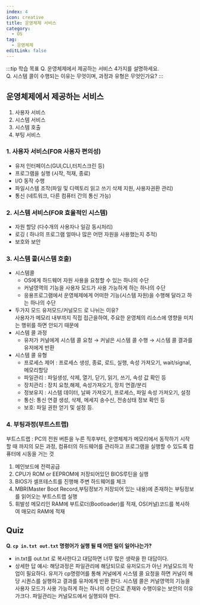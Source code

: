 ```yaml
---
index: 4
icon: creative
title: 운영체제 서비스
category:
  - OS
tag:
  - 운영체제
editLink: false
---
```


:::tip 학습 목표
Q. 운영체제에서 제공하는 서비스 4가지를 설명하세요.  
Q. 시스템 콜이 수행되는 이유는 무엇이며, 과정과 유형은 무엇인가요?
:::

## 운영체제에서 제공하는 서비스

1. 사용자 서비스
2. 시스템 서비스
3. 시스템 호출
4. 부팅 서비스

### 1. 사용자 서비스(FOR 사용자 편의성)

- 유저 인터페이스(GUI,CLI,터치스크린 등)
- 프로그램을 실행 (시작, 적재, 종료)
- I/O 동작 수행
- 파일시스템 조작(파일 및 디렉토리 읽고 쓰기 삭제 지원, 사용자권환 관리)
- 통신 (네트워크, 다른 컴퓨터 간의 통신 가능)

### 2. 시스템 서비스(FOR 효율적인 시스템)

- 자원 할당 (다수개의 사용자나 일감 동시처리)
- 로깅 ( 하나의 프로그램 얼마나 많은 어떤 자원을 사용했는지 추적)
- 보호와 보안

### 3. 시스템 콜(시스템 호출)

- 시스템콜
  - OS에게 하드웨어 자원 사용을 요청할 수 있는 하나의 수단
  - 커널영역의 기능을 사용자 모드가 사용 가능하게 하는 하나의 수단
  - 응용프로그램에서 운영체제에게 어떠한 기능(시스템 자원)을 수행해 달라고 하는 하나의 수단
- 두가지 모드 유저모드/커널모드 로 나뉘는 이유?  
  사용자가 메모리 내부까지 직접 접근을하여, 주요한 운영체의 리소스에 영향을 미치는 행위를 하면 안되기 때문에
- 시스템 콜 과정
  - 유저가 커널에게 시스템 콜 요청 → 커널은 시스템 콜 수행 → 시스템 콜 결과를 유저에게 반환
- 시스템 콜 유형
  - 프로세스 제어 : 프로세스 생성, 종료, 로드, 실행, 속성 가져오기, wait/signal, 메모리할당
  - 파일관리 : 파일생성, 삭제, 열기, 닫기, 읽기, 쓰기, 속성 값 확인 등
  - 장치관리 : 장치 요청,해제, 속성가져오기, 장치 연결/분리
  - 정보유지 : 시스템 데이터, 날짜 가져오기, 프로세스, 파일 속성 가져오기, 설정
  - 통신: 통신 연결 생성, 삭제, 메세지 송수신, 전송상태 정보 확인 등
  - 보호: 파일 권한 얻기 및 설정 등.

### 4. 부팅과정(부트스트랩)

부트스트랩 : PC의 전원 버튼을 누른 직후부터, 운영체제가 메모리에서 동작하기 시작 할 때 까지의 모든 과정, 컴퓨터의 하드웨어를 관리하고 프로그램을 실행할 수 있도록 컴퓨터에 시동을 거는 것

1. 메인보드에 전력공급
2. CPU가 ROM or EEPROM에 저장되어있던 BIOS루틴을 실행
3. BIOS가 셀프테스트를 진행해 주변 하드웨어를 체크
4. MBR(Master Boot Record,부팅정보가 저장되어 있는 내용)에 존재하는 부팅정보를 읽어오는 부트스트랩 실행
5. 휘발성 메모리인 RAM에 부트로더(Bootloader)를 적재, OS(커널)코드를 복사하여 매모리 RAM에 적재

## Quiz
**Q. `cp in.txt out.txt` 명령어가 실행 될 때 어떤 일이 일어나는가?**

- in.txt를 out.txt 로 복사한다고 대답하면 너무 많은 생략을 한 대답이다.
- 상세한 답 예시:  해당과정은 파일관리에 해당되므로 유저모드가 아닌 커널모드의 작업이 필요하다. 유저가 cp명령어를 통해 커널에게 시스템 콜 요청을 하면 커널이 해당 시퀀스를 실행하고 결과를 유저에게 반환 한다.
  시스템 콜은 커널영역의 기능을 사용자 모드가 사용 가능하게 하는 하나의 수단으로 존재와 수행이유는 보안의 이유가크다. 파일관리는 커널모드에서 실행되야 한다.
